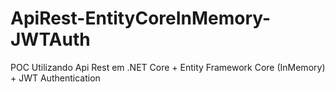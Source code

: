 # ApiRest-EntityCoreInMemory-JWTAuth
POC Utilizando Api Rest em .NET Core + Entity Framework Core (InMemory) + JWT Authentication
